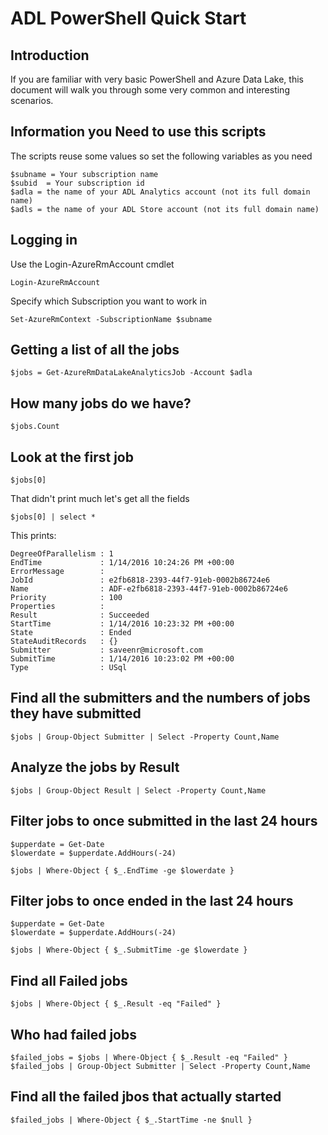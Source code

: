 
# ADL PowerShell Quick Start

## Introduction

If you are familiar with very basic PowerShell and Azure Data Lake, this document will
walk you through some very common and interesting scenarios.

## Information you Need to use this scripts

The scripts reuse some values so set the following variables as you need

    $subname = Your subscription name
    $subid  = Your subscription id
    $adla = the name of your ADL Analytics account (not its full domain name)
    $adls = the name of your ADL Store account (not its full domain name)


## Logging in 

Use the Login-AzureRmAccount cmdlet
 
    Login-AzureRmAccount 

Specify which Subscription you want to work in

    Set-AzureRmContext -SubscriptionName $subname 

##  Getting a list of all the jobs

    $jobs = Get-AzureRmDataLakeAnalyticsJob -Account $adla


## How many jobs do we have?

    $jobs.Count

## Look at the first job

    $jobs[0]

That didn't print much let's get all the fields

    $jobs[0] | select *

This prints:

    DegreeOfParallelism : 1
    EndTime             : 1/14/2016 10:24:26 PM +00:00
    ErrorMessage        : 
    JobId               : e2fb6818-2393-44f7-91eb-0002b86724e6
    Name                : ADF-e2fb6818-2393-44f7-91eb-0002b86724e6
    Priority            : 100
    Properties          : 
    Result              : Succeeded
    StartTime           : 1/14/2016 10:23:32 PM +00:00
    State               : Ended
    StateAuditRecords   : {}
    Submitter           : saveenr@microsoft.com
    SubmitTime          : 1/14/2016 10:23:02 PM +00:00
    Type                : USql


## Find all the submitters and the numbers of jobs they have submitted

    $jobs | Group-Object Submitter | Select -Property Count,Name

## Analyze the jobs by Result

    $jobs | Group-Object Result | Select -Property Count,Name


## Filter jobs to once submitted in the last 24 hours

    $upperdate = Get-Date
    $lowerdate = $upperdate.AddHours(-24)
    
    $jobs | Where-Object { $_.EndTime -ge $lowerdate }
    
## Filter jobs to once ended in the last 24 hours

    $upperdate = Get-Date
    $lowerdate = $upperdate.AddHours(-24)
    
    $jobs | Where-Object { $_.SubmitTime -ge $lowerdate }
    
## Find all Failed  jobs

    $jobs | Where-Object { $_.Result -eq "Failed" }

## Who had failed jobs

    $failed_jobs = $jobs | Where-Object { $_.Result -eq "Failed" }
    $failed_jobs | Group-Object Submitter | Select -Property Count,Name

## Find all the failed jbos that actually started 

    $failed_jobs | Where-Object { $_.StartTime -ne $null }
 
